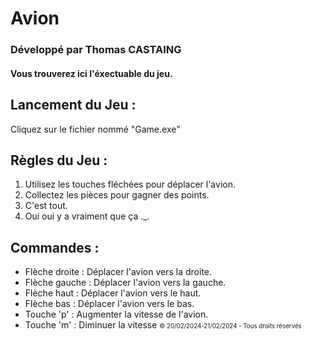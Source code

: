 # Avion

### Développé par Thomas CASTAING


#### Vous trouverez ici l'éxectuable du jeu.

Lancement du Jeu :
------------------
Cliquez sur le fichier nommé "Game.exe"

Règles du Jeu :
---------------
1. Utilisez les touches fléchées pour déplacer l'avion.
2. Collectez les pièces pour gagner des points.
3. C'est tout.
4. Oui oui y a vraiment que ça ._.

Commandes :
-----------
- Flèche droite : Déplacer l'avion vers la droite.
- Flèche gauche : Déplacer l'avion vers la gauche.
- Flèche haut : Déplacer l'avion vers le haut.
- Flèche bas : Déplacer l'avion vers le bas.
- Touche 'p' : Augmenter la vitesse de l'avion.
- Touche 'm' : Diminuer la vitesse
<small> <small> © 20/02/2024-21/02/2024 - Tous droits réservés